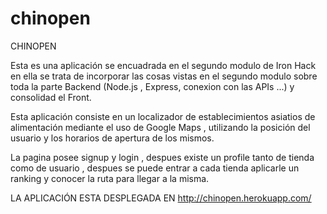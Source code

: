 # chinopen

CHINOPEN

Esta es una aplicación se encuadrada en el segundo modulo de Iron Hack en ella se  trata de incorporar las cosas vistas
en el segundo modulo sobre toda la parte Backend (Node.js , Express, conexion con las APIs ...) y consolidad el Front.

Esta aplicación consiste en un localizador de establecimientos asiatios de alimentación mediante el uso de Google Maps , 
utilizando la posición del usuario y los horarios de apertura de los mismos. 

La pagina posee signup y login , despues existe un profile tanto de tienda como de usuario , despues se puede entrar a cada 
tienda aplicarle un ranking y conocer la ruta para llegar a la misma. 

LA APLICACIÓN ESTA DESPLEGADA EN http://chinopen.herokuapp.com/
